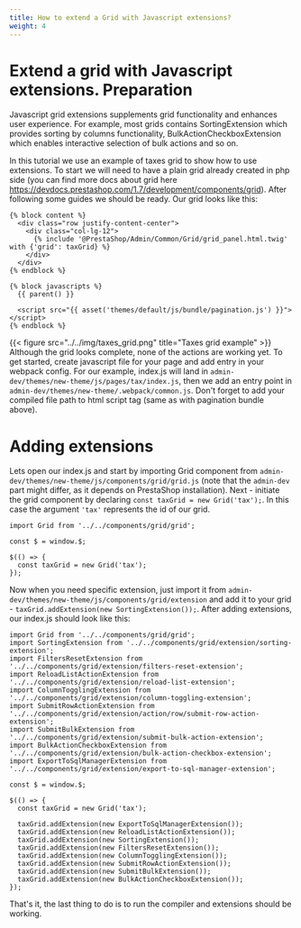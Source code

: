 ```yaml
---
title: How to extend a Grid with Javascript extensions?
weight: 4
---
```


# Extend a grid with Javascript extensions. Preparation
Javascript grid extensions supplements grid functionality and enhances user experience.
For example, most grids contains SortingExtension which provides sorting by columns functionality, 
BulkActionCheckboxExtension which enables interactive selection of bulk actions and so on.

In this tutorial we use an example of taxes grid to show how to use extensions.
To start we will need to have a plain grid already created in php side
(you can find more docs about grid here https://devdocs.prestashop.com/1.7/development/components/grid).
After following some guides we should be ready. Our grid looks like this:
```
{% block content %}
  <div class="row justify-content-center">
    <div class="col-lg-12">
      {% include '@PrestaShop/Admin/Common/Grid/grid_panel.html.twig' with {'grid': taxGrid} %}
    </div>
  </div>
{% endblock %}

{% block javascripts %}
  {{ parent() }}

  <script src="{{ asset('themes/default/js/bundle/pagination.js') }}"></script>
{% endblock %}
```
{{< figure src="../../img/taxes_grid.png" title="Taxes grid example" >}}
Although the grid looks complete, none of the actions are working yet.
To get started, create javascript file for your page and add entry in your webpack config.
For our example, index.js will land in `admin-dev/themes/new-theme/js/pages/tax/index.js`, then
we add an entry point in `admin-dev/themes/new-theme/.webpack/common.js`.
Don't forget to add your compiled file path to html script tag (same as with pagination bundle above).

# Adding extensions

Lets open our index.js and start by importing Grid component from `admin-dev/themes/new-theme/js/components/grid/grid.js`
(note that the `admin-dev` part might differ, as it depends on PrestaShop installation).
Next - initiate the grid component by declaring `const taxGrid = new Grid('tax');`. In this case the argument `'tax'` represents the id of our grid.
```
import Grid from '../../components/grid/grid';

const $ = window.$;

$(() => {
  const taxGrid = new Grid('tax');
});
```

Now when you need specific extension, just import it from `admin-dev/themes/new-theme/js/components/grid/extension` and
add it to your grid - `taxGrid.addExtension(new SortingExtension());`.
After adding extensions, our index.js should look like this:

```
import Grid from '../../components/grid/grid';
import SortingExtension from '../../components/grid/extension/sorting-extension';
import FiltersResetExtension from '../../components/grid/extension/filters-reset-extension';
import ReloadListActionExtension from '../../components/grid/extension/reload-list-extension';
import ColumnTogglingExtension from '../../components/grid/extension/column-toggling-extension';
import SubmitRowActionExtension from '../../components/grid/extension/action/row/submit-row-action-extension';
import SubmitBulkExtension from '../../components/grid/extension/submit-bulk-action-extension';
import BulkActionCheckboxExtension from '../../components/grid/extension/bulk-action-checkbox-extension';
import ExportToSqlManagerExtension from '../../components/grid/extension/export-to-sql-manager-extension';

const $ = window.$;

$(() => {
  const taxGrid = new Grid('tax');

  taxGrid.addExtension(new ExportToSqlManagerExtension());
  taxGrid.addExtension(new ReloadListActionExtension());
  taxGrid.addExtension(new SortingExtension());
  taxGrid.addExtension(new FiltersResetExtension());
  taxGrid.addExtension(new ColumnTogglingExtension());
  taxGrid.addExtension(new SubmitRowActionExtension());
  taxGrid.addExtension(new SubmitBulkExtension());
  taxGrid.addExtension(new BulkActionCheckboxExtension());
});
```
That's it, the last thing to do is to run the compiler and extensions should be working.
